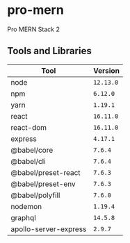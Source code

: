 # pro-mern
Pro MERN Stack 2

## Tools and Libraries

| Tool | Version |
| ---- | ------- |
| node | `12.13.0` |
| npm | `6.12.0` |
| yarn | `1.19.1` |
| react | `16.11.0` |
| react-dom | `16.11.0` |
| express | `4.17.1` |
| @babel/core | `7.6.4` |
| @babel/cli | `7.6.4` |
| @babel/preset-react | `7.6.3` |
| @babel/preset-env | `7.6.3` |
| @babel/polyfill | `7.6.0` |
| nodemon | `1.19.4` |
| graphql | `14.5.8` |
| apollo-server-express | `2.9.7` |